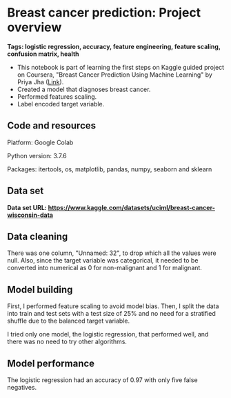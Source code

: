# Breast cancer prediction: Project overview

**Tags: logistic regression, accuracy, feature engineering, feature scaling, confusion matrix, health**

- This notebook is part of learning the first steps on Kaggle guided project on Coursera, "Breast Cancer Prediction Using Machine Learning" by Priya Jha ([Link](https://www.coursera.org/projects/breast-cancer-prediction-using-machine-learning)). 
- Created a model that diagnoses breast cancer. 
- Performed features scaling.
- Label encoded target variable.

## Code and resources

Platform: Google Colab

Python version: 3.7.6

Packages: itertools, os, matplotlib, pandas, numpy, seaborn and sklearn

## Data set

**Data set URL: https://www.kaggle.com/datasets/uciml/breast-cancer-wisconsin-data**

## Data cleaning

There was one column, "Unnamed: 32", to drop which all the values were null. Also, since the target variable was categorical, it needed to be converted into numerical as 0 for non-malignant and 1 for malignant.

## Model building

First, I performed feature scaling to avoid model bias. Then, I split the data into train and test sets with a test size of 25% and no need for a stratified shuffle due to the balanced target variable.

I tried only one model, the logistic regression, that performed well, and there was no need to try other algorithms.

## Model performance

The logistic regression had an accuracy of 0.97 with only five false negatives.
